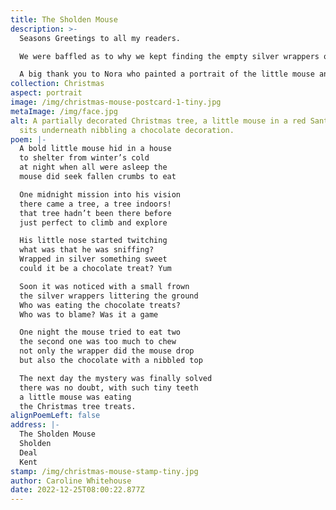 ```yaml
---
title: The Sholden Mouse
description: >-
  Seasons Greetings to all my readers.

  We were baffled as to why we kept finding the empty silver wrappers of the chocolate treats beneath the tree, my husband was convinced I was the guilty culprit until one morning we discovered a partially eaten chocolate with tiny tiny teeth marks, and I was vindicated.

  A big thank you to Nora who painted a portrait of the little mouse and allowed me to include it in the artwork for this postcard.
collection: Christmas
aspect: portrait
image: /img/christmas-mouse-postcard-1-tiny.jpg
metaImage: /img/face.jpg
alt: A partially decorated Christmas tree, a little mouse in a red Santa hat
  sits underneath nibbling a chocolate decoration.
poem: |-
  A bold little mouse hid in a house 
  to shelter from winter’s cold
  at night when all were asleep the
  mouse did seek fallen crumbs to eat

  One midnight mission into his vision
  there came a tree, a tree indoors! 
  that tree hadn’t been there before 
  just perfect to climb and explore

  His little nose started twitching
  what was that he was sniffing?
  Wrapped in silver something sweet 
  could it be a chocolate treat? Yum

  Soon it was noticed with a small frown
  the silver wrappers littering the ground
  Who was eating the chocolate treats?
  Who was to blame? Was it a game

  One night the mouse tried to eat two
  the second one was too much to chew
  not only the wrapper did the mouse drop 
  but also the chocolate with a nibbled top

  The next day the mystery was finally solved
  there was no doubt, with such tiny teeth
  a little mouse was eating
  the Christmas tree treats.
alignPoemLeft: false
address: |-
  The Sholden Mouse
  Sholden
  Deal
  Kent
stamp: /img/christmas-mouse-stamp-tiny.jpg
author: Caroline Whitehouse
date: 2022-12-25T08:00:22.877Z
---
```

